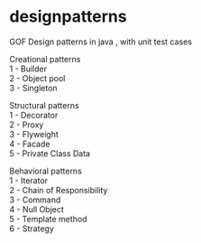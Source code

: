 # designpatterns

GOF Design patterns in java , with unit test cases


Creational patterns <br/>
1 - Builder <br/>
2 - Object pool <br/>
3 - Singleton <br/>


Structural patterns <br/>
1 - Decorator <br/>
2 - Proxy <br/>
3 - Flyweight <br/>
4 - Facade <br/>
5 - Private Class Data <br/>

Behavioral patterns <br/>
1 - Iterator <br/> 
2 - Chain of Responsibility <br/>
3 - Command <br/>
4 - Null Object <br/>
5 - Template method <br/>
6 - Strategy <br/>